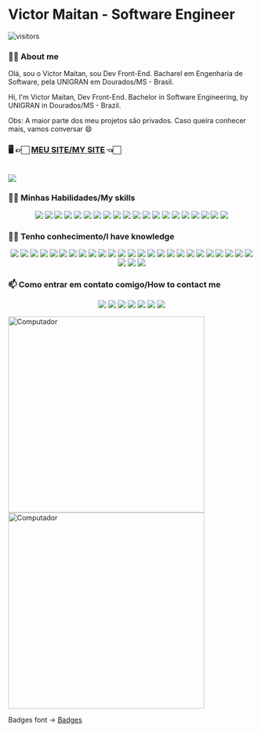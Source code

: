 
# Victor Maitan - Software Engineer

![visitors](https://visitor-badge.laobi.icu/badge?page_id=victormaitan)

### 🙋‍♂️ About me

Olá, sou o Victor Maitan, sou Dev Front-End. Bacharel em Engenharia de Software, pela UNIGRAN em Dourados/MS - Brasil.

Hi, I'm Victor Maitan, Dev Front-End. Bachelor in Software Engineering, by UNIGRAN in Dourados/MS - Brazil.

Obs: A maior parte dos meu projetos são privados. Caso queira conhecer mais, vamos conversar 😄

### 🖥️ 👉🏻 [MEU SITE/MY SITE](https://www.victormaitan.vercel.app) 👈🏻

<br/>

<a href="http://www.github.com/victormaitan">
    <img src="https://github-readme-streak-stats.herokuapp.com/?user=victormaitan&stroke=ffffff&background=1c1917&ring=ec4899&fire=ec4899&currStreakNum=ffffff&currStreakLabel=ec4899&sideNums=ffffff&sideLabels=ffffff&dates=ffffff&hide_border=true" />
</a>

### 👨‍🏭 Minhas Habilidades/My skills

<p align="center">
   <!-- HTML5 -->
  <img src="https://img.shields.io/badge/-HTML5-e34f26?style=for-the-badge&logo=html5&logoColor=white"/>
  <!-- CSS3 -->
  <img src="https://img.shields.io/badge/-CSS3-1572b6?style=for-the-badge&logo=css3&logoColor=white"/>
  <!-- Javascript -->
  <img src="https://img.shields.io/badge/-Javascript-f7df1e?style=for-the-badge&logo=javascript&logoColor=black"/>
  <!-- Vue -->
  <img src="https://img.shields.io/badge/Vue.js-35495E?style=for-the-badge&logo=vue.js&logoColor=4FC08D"/>
  <!-- Sass -->
  <img src="https://img.shields.io/badge/Sass-CC6699?style=for-the-badge&logo=sass&logoColor=white"/>
  <!-- Dart -->
  <img src="https://img.shields.io/badge/Dart-0175C2?style=for-the-badge&logo=dart&logoColor=white"/>
  <!-- Flutter -->
  <img src="https://img.shields.io/badge/Flutter-02569B?style=for-the-badge&logo=flutter&logoColor=white"/>
  <!-- Markdown -->
  <img src="https://img.shields.io/badge/Markdown-000000?style=for-the-badge&logo=markdown&logoColor=white"/>
  <!-- Mongo DB -->
  <img src="https://img.shields.io/badge/MongoDB-4EA94B?style=for-the-badge&logo=mongodb&logoColor=white"/>
  <!-- Netlify -->
  <img src="https://img.shields.io/badge/Netlify-00C7B7?style=for-the-badge&logo=netlify&logoColor=white"/>
  <!-- Vercel -->
  <img src="https://img.shields.io/badge/vercel-20232A?style=for-the-badge&logo=vercel&logoColor=61DAFB"/>
   <!-- Firebase -->
  <img src="https://img.shields.io/badge/Firebase-20232A?style=for-the-badge&logo=firebase&logoColor=ffcb2c"/>
  <!-- Strapi -->
  <img src="https://img.shields.io/badge/strapi-1e1d80?style=for-the-badge&logo=strapi&logoColor=8e75ff"/>
  <!-- BackEndless -->
  <img src="https://img.shields.io/badge/backendless-15151b?style=for-the-badge&logo=backendless&logoColor=ffffff"/>
  <!-- Webpack -->
  <img src="https://img.shields.io/badge/Webpack-2b3a42?style=for-the-badge&logo=webpack&logoColor=8acef2"/>
  <!-- JSON -->
  <img src="https://img.shields.io/badge/json-9a9a9a?style=for-the-badge&logo=json&logoColor=2f2f2f"/>
  <!-- Git -->
  <img src="https://img.shields.io/badge/Git-grey?style=for-the-badge&logo=git&logoColor=e34f26"/>
  <!-- Quasar -->
  <img src="https://img.shields.io/badge/Quasar Framework-ffffff?style=for-the-badge&logo=quasar&logoColor=1976d2"/>
  <!-- Arduino -->
  <img src="https://img.shields.io/badge/Arduino-ffffff?style=for-the-badge&logo=arduino&logoColor=008184"/>
  <!-- React Native -->
  <img src="https://img.shields.io/badge/React_Native-20232a?style=for-the-badge&logo=react&logoColor=008184"/>
  </p> 

###  👨‍💻  Tenho conhecimento/I have knowledge

<p align="center">
  <!-- React -->
  <img src="https://img.shields.io/badge/React-20232A?style=for-the-badge&logo=react&logoColor=61DAFB"/>
  <!-- React Native -->
  <img src="https://img.shields.io/badge/React_Native-20232A?style=for-the-badge&logo=react&logoColor=61DAFB"/>
  <!-- Styled Components -->
  <img src="https://img.shields.io/badge/styled--components-DB7093?style=for-the-badge&logo=styled-components&logoColor=white"/>
  <!-- Redux -->
  <img src="https://img.shields.io/badge/Redux-593D88?style=for-the-badge&logo=redux&logoColor=white"/>
  <!-- React Router -->
  <img src="https://img.shields.io/badge/React_Router-CA4245?style=for-the-badge&logo=react-router&logoColor=white"/>
  <!-- Ubuntu -->
  <img src="https://img.shields.io/badge/Ubuntu-E95420?style=for-the-badge&logo=ubuntu&logoColor=white"/>
  <!-- Kotlin -->
  <img src="https://img.shields.io/badge/Kotlin-0095D5?&style=for-the-badge&logo=kotlin&logoColor=white"/>
  <!-- Android -->
  <img src="https://img.shields.io/badge/-Android-2b2b2b?style=for-the-badge&logo=Android&logoColor=25CA0F"/>
  <!-- C# -->
  <img src="https://img.shields.io/badge/C%23-239120?style=for-the-badge&logo=c-sharp&logoColor=white"/>
  <!-- Python-->
  <img src="https://img.shields.io/badge/Python-3776AB?style=for-the-badge&logo=python&logoColor=white"/>
  <!-- Node -->
  <img src="https://img.shields.io/badge/Node.js-43853D?style=for-the-badge&logo=node.js&logoColor=white"/>
  <!-- TypeScript -->
  <img src="https://img.shields.io/badge/TypeScript-007ACC?style=for-the-badge&logo=typescript&logoColor=white"/>
  <!-- C -->
  <img src="https://img.shields.io/badge/C-00599C?style=for-the-badge&logo=c&logoColor=white"/>
  <!-- C++ -->
  <img src="https://img.shields.io/badge/C%2B%2B-00599C?style=for-the-badge&logo=c%2B%2B&logoColor=white"/>
  <!-- Java -->
  <img src="https://img.shields.io/badge/Java-ED8B00?style=for-the-badge&logo=java&logoColor=white"/>
  <!-- PHP -->
  <img src="https://img.shields.io/badge/PHP-777BB4?style=for-the-badge&logo=php&logoColor=white"/>
  <!-- Lua -->
  <img src="https://img.shields.io/badge/Lua-2C2D72?style=for-the-badge&logo=lua&logoColor=white"/>
  <!-- Express -->
  <img src="https://img.shields.io/badge/Express.js-404D59?style=for-the-badge"/>
  <!-- Tailwind -->
  <img src="https://img.shields.io/badge/Tailwind_CSS-38B2AC?style=for-the-badge&logo=tailwind-css&logoColor=white"/>
  <!-- Bootstrap -->
  <img src="https://img.shields.io/badge/Bootstrap-563D7C?style=for-the-badge&logo=bootstrap&logoColor=white"/>
  <!-- Material UI -->
  <img src="https://img.shields.io/badge/Material--UI-0081CB?style=for-the-badge&logo=material-ui&logoColor=white"/>
  <!-- My SQL -->
  <img src="https://img.shields.io/badge/MySQL-00000F?style=for-the-badge&logo=mysql&logoColor=white"/>
  <!-- Postgre SQL -->
  <img src="https://img.shields.io/badge/PostgreSQL-316192?style=for-the-badge&logo=postgresql&logoColor=white"/>
  <!-- SQLite -->
  <img src="https://img.shields.io/badge/SQLite-07405E?style=for-the-badge&logo=sqlite&logoColor=white"/>
  <!-- Unity -->
  <img src="https://img.shields.io/badge/Unity-100000?style=for-the-badge&logo=unity&logoColor=white"/>
  <!-- Heroku -->
  <img src="https://img.shields.io/badge/Heroku-430098?style=for-the-badge&logo=heroku&logoColor=white"/>
  <!-- AWS -->
  <img src="https://img.shields.io/badge/Amazon_AWS-232F3E?style=for-the-badge&logo=amazon-aws&logoColor=white"/>
  <!-- Google Cloud -->
  <img src="https://img.shields.io/badge/Google_Cloud-4285F4?style=for-the-badge&logo=google-cloud&logoColor=white"/>
  
  </p> 

### 📫 Como entrar em contato comigo/How to contact me
<p align="center">
  <!--Meu Site-->
  <a href="https://victormaitan.com.br"><img src="https://img.shields.io/badge/-Meu site-242424?style=for-the-badge&logo=Vercel&logoColor=04bbcc" /></a>
  <!-- Instagram -->
  <a href="https://www.instagram.com/victor.maitan/" alt="Instagram">
  <img src="https://img.shields.io/badge/-Instagram-DF0174?style=for-the-badge&logo=instagram&logoColor=white&link=https://www.instagram.com/victor.maitan/"/></a>
  <!-- Linkedin -->
  <a href="https://www.linkedin.com/in/victormaitan/" alt="Linkedin">
  <img src="https://img.shields.io/badge/-Linkedin-0e76a8?style=for-the-badge&logo=Linkedin&logoColor=white&link=https://www.linkedin.com/in/victormaitan/" /></a>
  <!-- Facebook -->
  <a href="https://www.facebook.com/victormaitan" alt="Facebook">
  <img src="https://img.shields.io/badge/-Facebook-3b5998?style=for-the-badge&logo=facebook&logoColor=white&link=https://www.facebook.com/victormaitan"/></a>
  <!-- Twitter -->
   <a href="https://twitter.com/victormmaitan">
  <img src="https://img.shields.io/badge/Twitter-1DA1F2?style=for-the-badge&logo=twitter&logoColor=white&link=https://twitter.com/victormmaitan"/></a>
  <!-- Github -->
  <a href="https://github.com/victormaitan">
  <img src="https://img.shields.io/badge/GitHub-161b22?style=for-the-badge&logo=github&logoColor=white&link=https://github.com/victormaitan"/></a>
  <!-- Youtube -->
  <a href="https://www.youtube.com/channel/UClOrDr09cPJEhml_F-85UDA">
  <img src="https://img.shields.io/badge/Help_Dev!-Youtube-ff0000?style=for-the-badge&logo=youtube&logoColor=white&link=https://www.youtube.com/channel/UClOrDr09cPJEhml_F-85UDA"/></a>
 </p> 

<img src = "https://media.giphy.com/media/u2pmTWUi0MXjyrMaVj/giphy.gif" min-width = "400px" max-width = "400px" width = "400px" alt = "Computador"><img src = "https://media.giphy.com/media/LmNwrBhejkK9EFP504/giphy.gif" min-width = "400px" max-width = "400px" width = "400px" alt = "Computador">

Badges font -> [Badges](https://dev.to/envoy_/150-badges-for-github-pnk)
